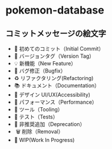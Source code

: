 # pokemon-database

## コミットメッセージの絵文字

-   :tada: 初めてのコミット（Initial Commit）
-   :bookmark: バージョンタグ（Version Tag）
-   :bulb: 新機能（New Feature）
-   :bug: バグ修正（Bugfix）
-   ️:recycle: リファクタリング(Refactoring)
-   :books: ドキュメント（Documentation）
-   :art: デザイン UI/UX(Accessibility)
-   :horse: パフォーマンス（Performance）
-   :wrench: ツール（Tooling）
-   :rotating_light: テスト（Tests）
-   :hankey: 非推奨追加（Deprecation）
-   ️ :wastebasket: 削除（Removal）
-   :construction: WIP(Work In Progress)
